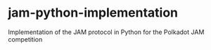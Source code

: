 # jam-python-implementation
Implementation of the JAM protocol in Python for the Polkadot JAM competition

